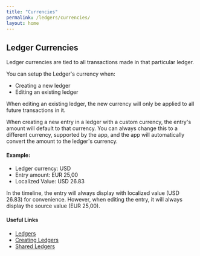 ```yaml
---
title: "Currencies"
permalink: /ledgers/currencies/
layout: home
---
```


## Ledger Currencies

Ledger currencies are tied to all transactions made in that particular ledger. 

You can setup the Ledger's currency when:
- Creating a new ledger 
- Editing an existing ledger 

When editing an existing ledger, the new currency will only be applied to all future transactions in it. 

When creating a new entry in a ledger with a custom currency, the entry's amount will default to that currency. You can always change this to a different currency, supported by the app, and the app will automatically convert the amount to the ledger's currency. 

#### Example:
- Ledger currency: USD 
- Entry amount: EUR 25,00
- Localized Value: USD 26.83 

In the timeline, the entry will always display with localized value (USD 26.83) for convenience. However, when editing the entry, it will always display the source value (EUR 25,00).

#### Useful Links

- [Ledgers](/ledgers)
- [Creating Ledgers](/ledgers/creating/)
- [Shared Ledgers](/ledgers/shared)